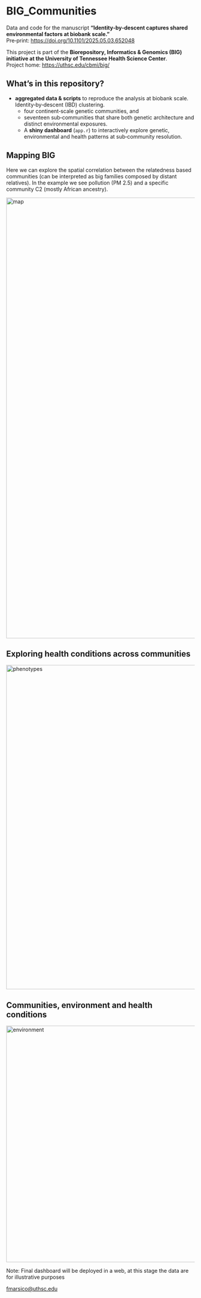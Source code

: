 # BIG_Communities

Data and code for the manuscript **“Identity‑by‑descent captures shared environmental factors at biobank scale.”**  
Pre‑print: <https://doi.org/10.1101/2025.05.03.652048>

This project is part of the **Biorepository, Informatics & Genomics (BIG) initiative at the University of Tennessee Health Science Center**.  
Project home: <https://uthsc.edu/cbmi/big/>

## What’s in this repository?
- **aggregated data & scripts** to reproduce the analysis at biobank scale. Identity‑by‑descent (IBD) clustering.  
  - four continent‑scale genetic communities, and  
  - seventeen sub‑communities that share both genetic architecture and distinct environmental exposures.  
  - A **shiny dashboard** (`app.r`) to interactively explore genetic, environmental and health patterns at sub‑community resolution.

## Mapping BIG
Here we can explore the spatial correlation between the relatedness based communities (can be interpreted as big families composed by distant relatives). In the example we see pollution (PM 2.5) and a specific community C2 (mostly African ancestry). 

<img width="1284" height="1174" alt="map" src="https://github.com/user-attachments/assets/2d999179-84a5-429a-bd7e-7f3fe4a8a1b7" />

## Exploring health conditions across communities

<img width="1269" height="864" alt="phenotypes" src="https://github.com/user-attachments/assets/b22f022d-29b9-4220-9174-c09411203bdc" />

## Communities, environment and health conditions

<img width="1273" height="630" alt="environment" src="https://github.com/user-attachments/assets/7e64f840-7b6b-4658-ae93-f082314eb761" />


Note: Final dashboard will be deployed in a web, at this stage the data are for illustrative purposes

fmarsico@uthsc.edu
